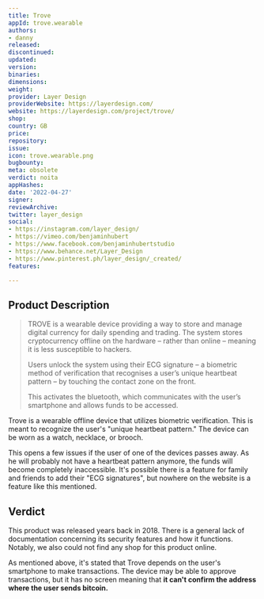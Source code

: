 ```yaml
---
title: Trove
appId: trove.wearable
authors:
- danny
released: 
discontinued: 
updated: 
version: 
binaries: 
dimensions: 
weight: 
provider: Layer Design
providerWebsite: https://layerdesign.com/
website: https://layerdesign.com/project/trove/
shop: 
country: GB
price: 
repository: 
issue: 
icon: trove.wearable.png
bugbounty: 
meta: obsolete
verdict: noita
appHashes: 
date: '2022-04-27'
signer: 
reviewArchive: 
twitter: layer_design
social:
- https://instagram.com/layer_design/
- https://vimeo.com/benjaminhubert
- https://www.facebook.com/benjaminhubertstudio
- https://www.behance.net/Layer_Design
- https://www.pinterest.ph/layer_design/_created/
features: 

---
```


## Product Description

> TROVE is a wearable device providing a way to store and manage digital currency for daily spending and trading. The system stores cryptocurrency offline on the hardware – rather than online – meaning it is less susceptible to hackers.
>
> Users unlock the system using their ECG signature – a biometric method of verification that recognises a user’s unique heartbeat pattern – by touching the contact zone on the front.
>
> This activates the bluetooth, which communicates with the user’s smartphone and allows funds to be accessed.


Trove is a wearable offline device that utilizes biometric verification. This is meant to recognize the user's "unique heartbeat pattern." The device can be worn as a watch, necklace, or brooch.

This opens a few issues if the user of one of the devices passes away. As he will probably not have a heartbeat pattern anymore, the funds will become completely inaccessible. It's possible there is a feature for family and friends to add their "ECG signatures", but nowhere on the website is a feature like this mentioned.


## Verdict 

This product was released years back in 2018. There is a general lack of documentation concerning its security features and how it functions. Notably, we also could not find any shop for this product online.

As mentioned above, it's stated that Trove depends on the user's smartphone to make transactions. The device may be able to approve transactions, but it has no screen meaning that **it can't confirm the address where the user sends bitcoin.**